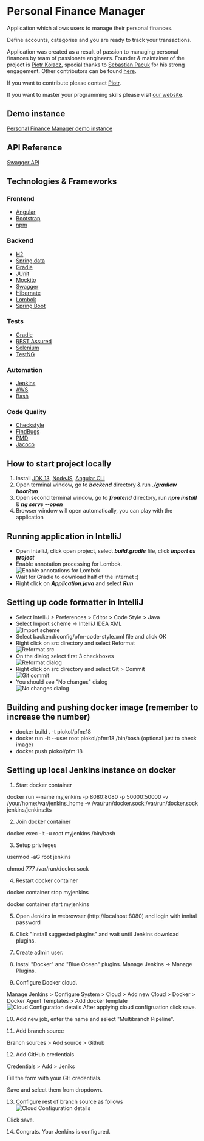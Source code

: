 # Personal Finance Manager

Application which allows users to manage their personal finances.

Define accounts, categories and you are ready to track your transactions.

Application was created as a result of passion to managing personal finances by team of passionate engineers. Founder & maintainer of the project is [Piotr Kołacz](https://github.com/pio-kol), special thanks to [Sebastian Pacuk](https://github.com/sebapacuk) for his strong engagement. Other contributors can be found [here](https://github.com/programming-in-practice/personal-finance-manager/graphs/contributors).

If you want to contribute please contact [Piotr](mailto:piotr@passionatesoftwareengineer.com).

If you want to master your programming skills please visit [our website](https://passionatesoftwareengineer.com).

## Demo instance
[Personal Finance Manager demo instance](https://pfm.passionatesoftwareengineer.com)

## API Reference
[Swagger API](https://backend.passionatesoftwareengineer.com)

## Technologies & Frameworks

### Frontend
- [Angular](https://angular.io/)
- [Bootstrap](https://getbootstrap.com/)
- [npm](https://www.npmjs.com/)

### Backend
- [H2](http://www.h2database.com)
- [Spring data](https://projects.spring.io/spring-data/)
- [Gradle](https://gradle.org/)
- [JUnit](https://maven.apache.org/)
- [Mockito](http://site.mockito.org/)
- [Swagger](https://swagger.io/)
- [Hibernate](http://hibernate.org/)
- [Lombok](https://projectlombok.org/)
- [Spring Boot](https://spring.io/projects/spring-boot)

### Tests
- [Gradle](https://gradle.org/)
- [REST Assured](http://rest-assured.io/)
- [Selenium](https://www.seleniumhq.org/)
- [TestNG](https://testng.org)

### Automation
- [Jenkins](https://jenkins.io/)
- [AWS](https://aws.amazon.com/)
- [Bash](https://www.gnu.org/software/bash/)

### Code Quality
- [Checkstyle](http://checkstyle.sourceforge.net/)
- [FindBugs](http://findbugs.sourceforge.net/)
- [PMD](https://pmd.github.io/)
- [Jacoco](https://www.eclemma.org/jacoco/)

## How to start project locally

1. Install [JDK 13](https://adoptopenjdk.net/?variant=openjdk13&jvmVariant=hotspot), [NodeJS](https://nodejs.org/en/), [Angular CLI](https://cli.angular.io/)
2. Open terminal window, go to **_backend_** directory & run **_./gradlew bootRun_**
3. Open second terminal window, go to **_frontend_** directory, run **_npm install_** & **_ng serve --open_**
4. Browser window will open automatically, you can play with the application

## Running application in IntelliJ
- Open IntelliJ, click open project, select **_build.gradle_** file, click **_import as project_**
- Enable annotation processing for Lombok. \
![Enable annotations for Lombok](readme/lombok-annotations.png)
- Wait for Gradle to download half of the internet :)
- Right click on **_Application.java_** and select **_Run_**

## Setting up code formatter in IntelliJ
- Select IntelliJ > Preferences > Editor > Code Style > Java
- Select Import scheme -> IntelliJ IDEA XML \
![Import scheme](readme/import-scheme.png)
- Select backend/config/pfm-code-style.xml file and click OK
- Right click on src directory and select Reformat \
![Reformat src](readme/reformat-src.png)
- On the dialog select first 3 checkboxes \
![Reformat dialog](readme/reformat-dialog.png)
- Right click on src directory and select Git > Commit \
![Git commit](readme/git-commit-directory.png)
- You should see "No changes" dialog \
![No changes dialog](readme/git-no-changes.png)

## Building and pushing docker image (remember to increase the number)
- docker build . -t piokol/pfm:18
- docker run -it --user root piokol/pfm:18 /bin/bash (optional just to check image)
- docker push piokol/pfm:18

## Setting up local Jenkins instance on docker
1. Start docker container 

docker run --name myjenkins -p 8080:8080 -p 50000:50000 -v /your/home:/var/jenkins_home -v        /var/run/docker.sock:/var/run/docker.sock jenkins/jenkins:lts
   
2. Join docker container

docker exec -it -u root myjenkins /bin/bash

3. Setup privileges

usermod -aG root jenkins

chmod 777 /var/run/docker.sock

4. Restart docker container

docker container stop myjenkins

docker container start myjenkins

5. Open Jenkins in webrowser (http://localhost:8080) and login with innital password

6. Click "Install suggested plugins" and wait until Jenkins download plugins.

7. Create admin user.

8. Instal "Docker" and "Blue Ocean" plugins. Manage Jenkins -> Manage Plugins.

9. Configure Docker cloud.

Manage Jenkins > Configure System > Cloud > Add new Cloud > Docker > Docker Agent Templates > Add docker template 
![Cloud Configuration details](readme/cloud-config.png)
After applying cloud configruation click save.

10. Add new job, enter the name and select "Multibranch Pipeline".

11. Add branch source 

Branch sources > Add source > Github

12. Add GitHub credentials

Credentials > Add > Jeniks

Fill the form with your GH credentials.

Save and select them from dropdown.

13. Configure rest of branch source as follows
![Cloud Configuration details](readme/branch-source-config.png)

Click save.

14. Congrats. Your Jenkins is configured.


